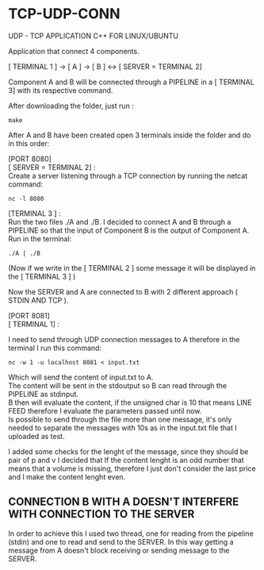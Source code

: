 # TCP-UDP-CONN
UDP - TCP APPLICATION C++ FOR LINUX/UBUNTU  

Application that connect 4 components.  

[ TERMINAL 1 ] -> [ A ] -> [ B ] <-> [ SERVER = TERMINAL 2]

Component A and B will be connected through a PIPELINE in a [ TERMINAL 3] with its respective command.  

After downloading the folder, just run : 
```
make
```
After A and B have been created open 3 terminals inside the folder and do in this order:

[PORT 8080]  
[ SERVER = TERMINAL 2] :  
Create a server listening through a TCP connection by running the netcat command:

```
nc -l 8080 
```


[TERMINAL 3 ] :  
Run the two files ./A and ./B. I decided to connect A and B through a PIPELINE so that the input of Component B is the output of Component A.  
Run in the terminal:  
```
./A | ./B
```
(Now if we write in the [ TERMINAL 2 ] some message it will be displayed in the [ TERMINAL 3 ] )

Now the SERVER and A are connected to B with 2 different approach ( STDIN AND TCP ).  

[PORT 8081]  
[ TERMINAL 1] :  

I need to send through UDP connection messages to A therefore in the terminal I run this command:  

```
nc -w 1 -u localhost 8081 < input.txt
```

Which will send the content of input.txt to A.  
The content will be sent in the stdoutput so B can read through the PIPELINE as stdinput.  
B then will evaluate the content, if the unsigned char is 10 that means LINE FEED therefore I evaluate the parameters passed until now.  
Is possible to send through the file more than one message, it's only needed to separate the messages with 10s as in the input.txt file that I uploaded as test.  
  
  I added some checks for the lenght of the message, since they should be pair of p and v I decided that If the content lenght is an odd number that means that a volume is missing, therefore I just don't consider the last price and I make the content lenght even.
  
 ## CONNECTION B WITH A DOESN'T INTERFERE WITH CONNECTION TO THE SERVER
 
 In order to achieve this I used two thread, one for reading from the pipeline (stdin) and one to read and send to the SERVER. In this way getting a message from A doesn't block receiving or sending message to the SERVER.
  
  
  



